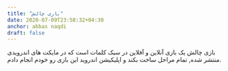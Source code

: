 ```yaml
---
title: "بازی چالش"
date: 2020-07-09T23:58:32+04:30
anchor: abbas naqdi
draft: false
---
```


بازی چالش یک بازی آنلاین و آفلاین در سبک کلمات است که در مایکت های اندرویدی منتشر شده, تمام مراحل ساخت بکند و اپلیکیشن اندروید این بازی رو خودم انجام دادم.